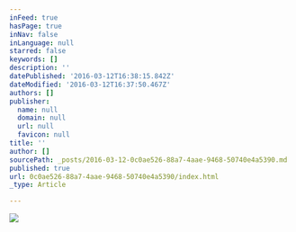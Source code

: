 ```yaml
---
inFeed: true
hasPage: true
inNav: false
inLanguage: null
starred: false
keywords: []
description: ''
datePublished: '2016-03-12T16:38:15.842Z'
dateModified: '2016-03-12T16:37:50.467Z'
authors: []
publisher:
  name: null
  domain: null
  url: null
  favicon: null
title: ''
author: []
sourcePath: _posts/2016-03-12-0c0ae526-88a7-4aae-9468-50740e4a5390.md
published: true
url: 0c0ae526-88a7-4aae-9468-50740e4a5390/index.html
_type: Article

---
```

![](https://the-grid-user-content.s3-us-west-2.amazonaws.com/58789b7b-2972-45b6-8db0-93710fc84d9b.jpg)